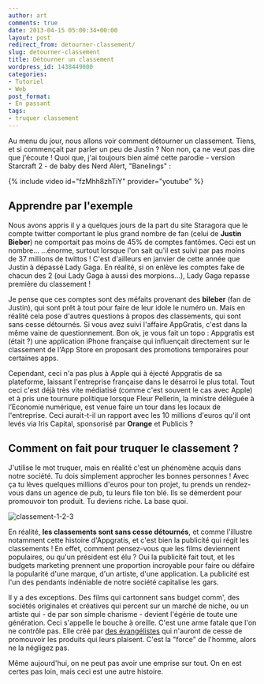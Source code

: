 ```yaml
---
author: art
comments: true
date: 2013-04-15 05:00:34+00:00
layout: post
redirect_from: detourner-classement/
slug: detourner-classement
title: Détourner un classement
wordpress_id: 1438449000
categories:
- Tutoriel
- Web
post_format:
- En passant
tags:
- truquer classement
---
```


Au menu du jour, nous allons voir comment détourner un classement. Tiens, et si commençait par parler un peu de Justin ? Non non, ça ne veut pas dire que j'écoute ! Quoi que, j'ai toujours bien aimé cette parodie - version Starcraft 2 - de baby des Nerd Alert, "Banelings"<!-- more --> :

{% include video id="fzMhh8zhTiY" provider="youtube" %}



## Apprendre par l'exemple



Nous avons appris il y a quelques jours de la part du site Staragora que le compte twitter comportant le plus grand nombre de fan (celui de **Justin Bieber**) ne comportait pas moins de 45% de comptes fantômes. Ceci est un nombre... ...énorme, surtout lorsque l'on sait qu'il est suivi par pas moins de 37 millions de twittos ! C'est d'ailleurs en janvier de cette année que Justin à dépassé Lady Gaga. En réalité, si on enlève les comptes fake de chacun des 2 (oui Lady Gaga à aussi des morpions...), Lady Gaga repasse première du classement !

Je pense que ces comptes sont des méfaits provenant des **bileber** (fan de Justin), qui sont prêt à tout pour faire de leur idole le numéro un. Mais en réalité cela pose d'autres questions à propos des classements, qui sont sans cesse détournés. Si vous avez suivi l'affaire AppGratis, c'est dans la même vaine de questionnement. Bon ok, je vous fait un topo : Appgratis est (était ?) une application iPhone française qui influençait directement sur le classement de l'App Store en proposant des promotions temporaires pour certaines apps.

Cependant, ceci n'a pas plus à Apple qui à éjecté Appgratis de sa plateforme, laissant l'entreprise française dans le désarroi le plus total. Tout ceci c'est déjà très vite médiatisé (comme c'est souvent le cas avec Apple) et à pris une tournure politique lorsque Fleur Pellerin, la ministre déléguée à l’Economie numérique, est venue faire un tour dans les locaux de l'entreprise. Ceci aurait-t-il un rapport avec les 10 millions d'euros qu'il ont levés via Iris Capital, sponsorisé par **Orange** et Publicis ?



## Comment on fait pour truquer le classement ?



J'utilise le mot truquer, mais en réalité c'est un phénomène acquis dans notre société. Tu dois simplement approcher les bonnes personnes ! Avec ça tu lèves quelques millions d'euros pour ton projet, tu prends un rendez-vous dans un agence de pub, tu leurs file ton blé. Ils se démerdent pour promouvoir ton produit. Tu deviens riche. La base quoi.



![classement-1-2-3](https://static.irz.fr/2013/04/classement-1-2-3.gif)

En réalité, **les classements sont sans cesse détournés**, et comme l'illustre notamment cette histoire d'Appgratis, et c'est bien la publicité qui régit les classements ! En effet, comment pensez-vous que les films deviennent populaires, ou qu'un président est élu ? Oui la publicité fait tout, et les budgets marketing prennent une proportion incroyable pour faire ou défaire la popularité d'une marque, d'un artiste, d'une application. La publicité est l'un des pendants indéniable de notre société capitalise les gars.

Il y a des exceptions. Des films qui cartonnent sans budget comm', des sociétés originales et créatives qui percent sur un marché de niche, ou un artiste qui - de par son simple charisme - devient l'égérie de toute une génération. Ceci s'appelle le bouche à oreille. C'est une arme fatale que l'on ne contrôle pas. Elle créé par [des évangélistes](https://irz.fr/oui-je-suis-un-evangeliste) qui n'auront de cesse de promouvoir les produits qui leurs plaisent. C'est la "force" de l'homme, alors ne la négligez pas.

Même aujourd'hui, on ne peut pas avoir une emprise sur tout. On en est certes pas loin, mais ceci est une autre histoire.




